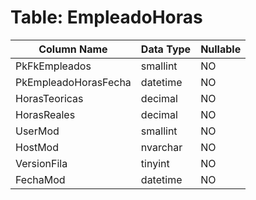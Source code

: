 # Table: EmpleadoHoras

| Column Name | Data Type | Nullable |
|-------------|-----------|----------|
| PkFkEmpleados | smallint | NO |
| PkEmpleadoHorasFecha | datetime | NO |
| HorasTeoricas | decimal | NO |
| HorasReales | decimal | NO |
| UserMod | smallint | NO |
| HostMod | nvarchar | NO |
| VersionFila | tinyint | NO |
| FechaMod | datetime | NO |
